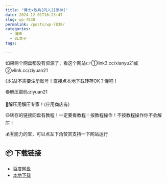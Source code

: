 ```yaml
---
title: "博士x散兵[同人][原神]"
date: 2024-12-01T16:23:47
slug: wp-7838
permalink: /posts/wp-7838/
categories:
  - 漫画
  - BL本子
tags:

---
```


如果两个网盘都没有资源了，看这个网站👉①link3.cc/xianyu21或②vlink.cc/ziyuan21

(本站)不需要注册账号！直接点本地下载转存OK？懂吧！

🟢解压密码:ziyuan21

🔵解压用解压专家！(应用商店有)

🟡转存的链接网盘有教程！一定要看教程！按教程操作！不按教程操作你不会解压！

💰🈶能力的宝，可以点左下角赞赏支持一下网站运行

## 📦 下载链接
- [百度网盘](https://blziyuan21.com/pay-download/7838?key=250e362a92&down_id=0)
- [本地下载](https://blziyuan21.com/pay-download/7838?key=250e362a92&down_id=1)

